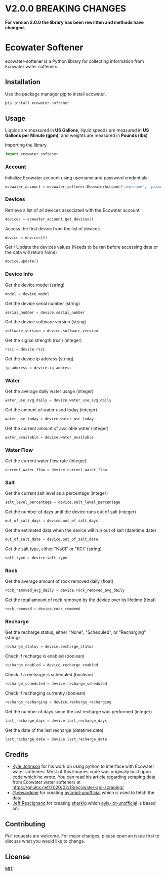 # **V2.0.0 BREAKING CHANGES**
**For version 2.0.0 the library has been rewritten and methods have changed.**

# Ecowater Softener

ecowater-softener is a Python library for collecting information from Ecowater water softeners.

## Installation

Use the package manager [pip](https://pip.pypa.io/en/stable/) to install ecowater.

```bash
pip install ecowater-softener
```

## Usage

Liquids are measured in **US Gallons**, liquid speeds are measured in **US Gallons per Minute (gpm)**, and weights are measured in **Pounds (lbs)**

Importing the library

```python
import ecowater_softener
```

### Account

Initialize Ecowater account using username and password credentials

```python
ecowater_account = ecowater_softener.EcowaterAccount('username', 'password')
```

### Devices

Retrieve a list of all devices associated with the Ecowater account

```python
devices = ecowater_account.get_devices()
```

Access the first device from the list of devices

```python
device = devices[0]
```

Get / Update the devices values (Needs to be ran before accessing data or the data will return None)

```python
device.update()
```

### Device Info

Get the device model (string)

```python
model = device.model
```

Get the device serial number (string)

```python
serial_number = device.serial_number
```

Get the device software version (string)

```python
software_version = device.software_version
```

Get the signal strength (rssi) (integer)

```python
rssi = device.rssi
```

Get the device ip address (string)

```python
ip_address = device.ip_address
```

### Water

Get the average daily water usage (integer)

```python
water_use_avg_daily = device.water_use_avg_daily
```

Get the amount of water used today (integer)

```python
water_use_today = device.water_use_today
```

Get the current amount of available water (integer)

```python
water_available = device.water_available
```

### Water Flow

Get the current water flow rate (integer)

```python
current_water_flow = device.current_water_flow
```

### Salt

Get the current salt level as a percentage (integer)

```python
salt_level_percentage = device.salt_level_percentage
```

Get the number of days until the device runs out of salt (integer)

```python
out_of_salt_days = device.out_of_salt_days
```

Get the estimated date when the device will run out of salt (datetime.date)

```python
out_of_salt_date = device.out_of_salt_date
```

Get the salt type, either "NaCl" or "KCl" (string)

```python
salt_type = device.salt_type
```

### Rock

Get the average amount of rock removed daily (float)

```python
rock_removed_avg_daily = device.rock_removed_avg_daily
```

Get the total amount of rock removed by the device over its lifetime (float)

```python
rock_removed = device.rock_removed
```

### Recharge

Get the recharge status, either "None", "Scheduled", or "Recharging" (string)

```python
recharge_status = device.recharge_status
```

Check if recharge is enabled (boolean)

```python
recharge_enabled = device.recharge_enabled
```

Check if a recharge is scheduled (boolean)

```python
recharge_scheduled = device.recharge_scheduled
```

Check if recharging currently (boolean)

```python
recharge_recharging = device.recharge_recharging
```

Get the number of days since the last recharge was performed (integer)

```python
last_recharge_days = device.last_recharge_days
```

Get the date of the last recharge (datetime.date)

```python
last_recharge_date = device.last_recharge_date
```





## Credits

-   [Kyle Johnson](https://github.com/kylejohnson) for his work on using python to interface with Ecowater water softeners. Most of this libraries code was originally built upon code which he wrote. You can read his article regarding scraping data from Ecowater water softeners at https://gnulnx.net/2020/02/18/ecowater-api-scraping/
-   [@rewardone](https://github.com/rewardone) for creating [ayla-iot-unofficial](https://github.com/rewardone/ayla-iot-unofficial) which is used to fetch the data
-   [Jeff Rescignano](https://github.com/JeffResc) for creating [sharkiq](https://github.com/JeffResc/sharkiq) which [ayla-iot-unofficial](https://github.com/rewardone/ayla-iot-unofficial) is based on.

## Contributing

Pull requests are welcome. For major changes, please open an issue first to discuss what you would like to change.

## License

[MIT](https://choosealicense.com/licenses/mit/)
